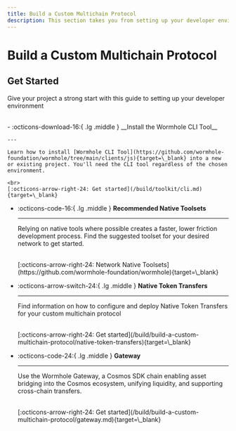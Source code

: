 ```yaml
---
title: Build a Custom Multichain Protocol
description: This section takes you from setting up your developer environment and configuring token transfers to deploying your custom multichain protocol. 
---
```


# Build a Custom Multichain Protocol

## Get Started

Give your project a strong start with this guide to setting up your developer environment

<br>
<div class="grid cards" markdown>
-   :octicons-download-16:{ .lg .middle } __Install the Wormhole CLI Tool__

    ---

    Learn how to install [Wormhole CLI Tool](https://github.com/wormhole-foundation/wormhole/tree/main/clients/js){target=\_blank} into a new or existing project. You'll need the CLI tool regardless of the chosen environment.

    <br>
    [:octicons-arrow-right-24: Get started](/build/toolkit/cli.md){target=\_blank}

-   :octicons-code-16:{ .lg .middle } __Recommended Native Toolsets__

    ---

    Relying on native tools where possible creates a faster, lower friction development process. Find the suggested toolset for your desired network to get started.

    <br>
    [:octicons-arrow-right-24: Network Native Toolsets](https://github.com/wormhole-foundation/wormhole){target=\_blank}

-   :octicons-arrow-switch-24:{ .lg .middle } __Native Token Transfers__

    ---

    Find information on how to configure and deploy Native Token Transfers for your custom multichain protocol

    <br>
    [:octicons-arrow-right-24: Get started](/build/build-a-custom-multichain-protocol/native-token-transfers){target=\_blank}

-   :octicons-code-24:{ .lg .middle } __Gateway__

    ---

    Use the Wormhole Gateway, a Cosmos SDK chain enabling asset bridging into the Cosmos ecosystem, unifying liquidity, and supporting cross-chain transfers.

    <br>
    [:octicons-arrow-right-24: Get started](/build/build-a-custom-multichain-protocol/gateway.md){target=\_blank}
</div>
<br>

